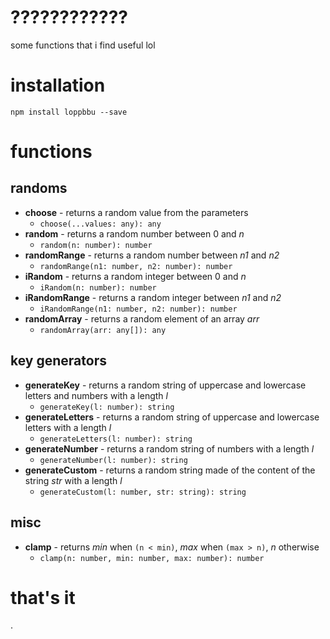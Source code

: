 # ????????????

some functions that i find useful lol

# installation

`npm install loppbbu --save`

# functions

## randoms

* **choose** - returns a random value from the parameters
    * `choose(...values: any): any`
* **random** - returns a random number between 0 and *n*
    * `random(n: number): number`
* **randomRange** - returns a random number between *n1* and *n2*
    * `randomRange(n1: number, n2: number): number`
* **iRandom** - returns a random integer between 0 and *n*
    * `iRandom(n: number): number`
* **iRandomRange** - returns a random integer between *n1* and *n2*
    * `iRandomRange(n1: number, n2: number): number`
* **randomArray** - returns a random element of an array *arr*
    * `randomArray(arr: any[]): any`

## key generators

* **generateKey** - returns a random string of uppercase and lowercase letters and numbers with a length *l*
    * `generateKey(l: number): string`
* **generateLetters** - returns a random string of uppercase and lowercase letters with a length  *l*
    * `generateLetters(l: number): string`
* **generateNumber** - returns a random string of numbers with a length *l*
    * `generateNumber(l: number): string`
* **generateCustom** - returns a random string made of the content of the string *str* with a length *l*
    * `generateCustom(l: number, str: string): string`

## misc

* **clamp** - returns *min* when `(n < min)`, *max* when `(max > n)`, *n* otherwise
    * `clamp(n: number, min: number, max: number): number`

# that's it

.